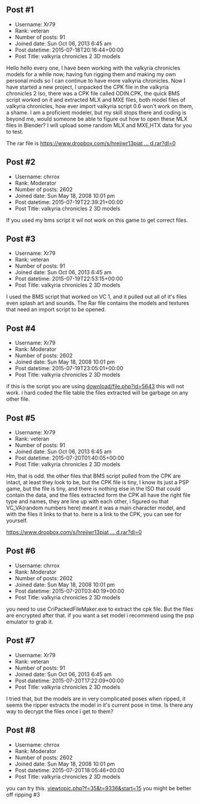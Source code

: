 ## Post #1
- Username: Xr79
- Rank: veteran
- Number of posts: 91
- Joined date: Sun Oct 06, 2013 6:45 am
- Post datetime: 2015-07-18T20:16:44+00:00
- Post Title: valkyria chronicles 2 3D models

Hello hello every one, I have been working with the valkyria chronicles models for a while now, having fun rigging them and making my own personal mods so I can continue to have more valkyria chronicles. Now I have started a new project, I unpacked the CPK file in the valkyria chronicles 2 Iso, there was a CPK file called ODIN.CPK, the quick BMS script worked on it and extracted MLX and MXE files, both model files of valkyria chronicles, how ever import valkyria script 0.6 won't work on them, a shame. I am a proficient modeler, but my skill stops there and coding is beyond me, would someone be able to figure out how to open these MLX files in Blender? I will upload some random MLX and MXE,HTX data for you to test.

The rar file is 
[https://www.dropbox.com/s/hrejjwr13piat ... d.rar?dl=0](https://www.dropbox.com/s/hrejjwr13piat0d/ODIN.CPK_unpacked.rar?dl=0)
## Post #2
- Username: chrrox
- Rank: Moderator
- Number of posts: 2602
- Joined date: Sun May 18, 2008 10:01 pm
- Post datetime: 2015-07-19T22:39:21+00:00
- Post Title: valkyria chronicles 2 3D models

If you used my bms script it wil not work on this game to get correct files.
## Post #3
- Username: Xr79
- Rank: veteran
- Number of posts: 91
- Joined date: Sun Oct 06, 2013 6:45 am
- Post datetime: 2015-07-19T22:53:15+00:00
- Post Title: valkyria chronicles 2 3D models

I used the BMS script that worked on VC 1, and it pulled out all of it's files even splash art and sounds. The Rar file contains the models and textures that need an import script to be opened.
## Post #4
- Username: Xr79
- Rank: Moderator
- Number of posts: 2602
- Joined date: Sun May 18, 2008 10:01 pm
- Post datetime: 2015-07-19T23:05:01+00:00
- Post Title: valkyria chronicles 2 3D models

if this is the script you are using
[download/file.php?id=5643](http://forum.xentax.com/download/file.php?id=5643)
this will not work.
i hard coded the file table the files extracted will be garbage on any other file.
## Post #5
- Username: Xr79
- Rank: veteran
- Number of posts: 91
- Joined date: Sun Oct 06, 2013 6:45 am
- Post datetime: 2015-07-20T01:40:05+00:00
- Post Title: valkyria chronicles 2 3D models

Hm, that is odd. the other files that BMS script pulled from the CPK are intact, at least they look to be, but the CPK file is tiny, I know its just a PSP game, but the file is tiny, and there is nothing else in the ISO that could contain the data, and the files extracted form the CPK all have the right file type and names, they are line up with each other, i figured ou that VC_VA(random numbers here) meant it was a main character model, and with the files it links to that to.  here is a link to the CPK, you can see for yourself.

[https://www.dropbox.com/s/hrejjwr13piat ... d.rar?dl=0](https://www.dropbox.com/s/hrejjwr13piat0d/ODIN.CPK_unpacked.rar?dl=0)
## Post #6
- Username: chrrox
- Rank: Moderator
- Number of posts: 2602
- Joined date: Sun May 18, 2008 10:01 pm
- Post datetime: 2015-07-20T03:40:19+00:00
- Post Title: valkyria chronicles 2 3D models

you need to use CriPackedFileMaker.exe to extract the cpk file.
But the files are encrypted after that.
if you want a set model i recommend using the psp emulator to grab it.
## Post #7
- Username: Xr79
- Rank: veteran
- Number of posts: 91
- Joined date: Sun Oct 06, 2013 6:45 am
- Post datetime: 2015-07-20T17:22:09+00:00
- Post Title: valkyria chronicles 2 3D models

I tried that, but the models are in very complicated poses when ripped, it seems the ripper extracts the model in it's current pose in time. Is there any way to decrypt the files once i get to them?
## Post #8
- Username: chrrox
- Rank: Moderator
- Number of posts: 2602
- Joined date: Sun May 18, 2008 10:01 pm
- Post datetime: 2015-07-20T18:05:46+00:00
- Post Title: valkyria chronicles 2 3D models

you can try this.
[viewtopic.php?f=35&t=9336&start=15](http://forum.xentax.com/viewtopic.php?f=35&t=9336&start=15)
you might be better off ripping #3
